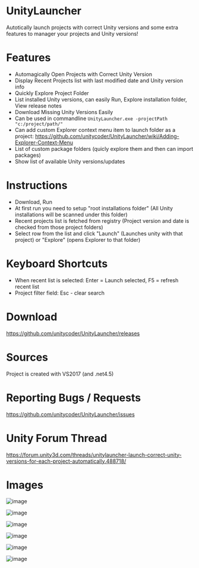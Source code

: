 # UnityLauncher

Autotically launch projects with correct Unity versions and some extra features to manager your projects and Unity versions!

# Features
- Automagically Open Projects with Correct Unity Version
- Display Recent Projects list with last modified date and Unity version info
- Quickly Explore Project Folder
- List installed Unity versions, can easily Run, Explore installation folder, View release notes
- Download Missing Unity Versions Easily
- Can be used in commandline `UnityLauncher.exe -projectPath "c:/project/path/"`
- Can add custom Explorer context menu item to launch folder as a project: https://github.com/unitycoder/UnityLauncher/wiki/Adding-Explorer-Context-Menu
- List of custom package folders (quicly explore them and then can import packages)
- Show list of available Unity versions/updates

# Instructions
- Download, Run
- At first run you need to setup "root installations folder" (All Unity installations will be scanned under this folder)
- Recent projects list is fetched from registry (Project version and date is checked from those project folders)
- Select row from the list and click "Launch" (Launches unity with that project) or "Explore" (opens Explorer to that folder)

# Keyboard Shortcuts
- When recent list is selected: Enter = Launch selected, F5 = refresh recent list
- Project filter field: Esc - clear search

# Download
https://github.com/unitycoder/UnityLauncher/releases

# Sources
Project is created with VS2017 (and .net4.5)

# Reporting Bugs / Requests
https://github.com/unitycoder/UnityLauncher/issues

# Unity Forum Thread
https://forum.unity3d.com/threads/unitylauncher-launch-correct-unity-versions-for-each-project-automatically.488718/

# Images
![image](https://user-images.githubusercontent.com/5438317/35776535-65794550-09d9-11e8-925a-6b799d1a7b7f.png)

![image](https://user-images.githubusercontent.com/5438317/35776559-d4ecb8ae-09d9-11e8-90e9-a01e662367f7.png)

![image](https://user-images.githubusercontent.com/5438317/35776539-7b5a63a4-09d9-11e8-825b-956110d98499.png)

![image](https://user-images.githubusercontent.com/5438317/35776544-85f7c1f8-09d9-11e8-8ab7-ee08d01ebef3.png)

![image](https://user-images.githubusercontent.com/5438317/35776558-d0692970-09d9-11e8-8191-f48da5d63ca8.png)

![image](https://user-images.githubusercontent.com/5438317/35776575-01c720bc-09da-11e8-99d1-f6e4ad3c0fab.png)
